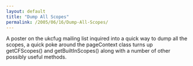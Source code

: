 ```yaml
---
layout: default
title: "Dump All Scopes"
permalink: /2005/06/16/Dump-All-Scopes/
---
```


A poster on the ukcfug mailing list inquired into<span style="font-style: italic;"></span> a quick way to dump all the scopes, a quick poke around the pageContext class turns up getCFScopes() and getBuiltInScopes() along with a number of other possibly useful methods.